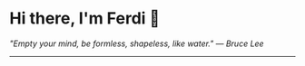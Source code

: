 <h1>Hi there, I'm Ferdi 👋</h1>

<p><em>
  "Empty your mind, be formless, shapeless, like water." — Bruce Lee
</em></p>

---
